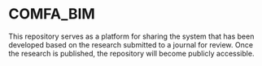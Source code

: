 # COMFA_BIM

This repository serves as a platform for sharing the system that has been developed based on the research submitted to a journal for review. 
Once the research is published, the repository will become publicly accessible.
